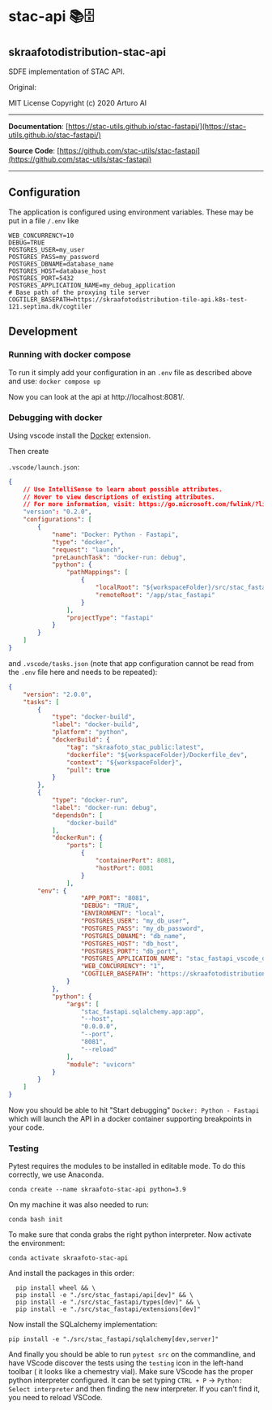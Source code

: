 # stac-api 📚🗄️

## skraafotodistribution-stac-api

SDFE implementation of STAC API.

Original:

MIT License
Copyright (c) 2020 Arturo AI

---

**Documentation**: [https://stac-utils.github.io/stac-fastapi/](https://stac-utils.github.io/stac-fastapi/)

**Source Code**: [https://github.com/stac-utils/stac-fastapi](https://github.com/stac-utils/stac-fastapi)

---

## Configuration
The application is configured using environment variables. These may be put in a file `/.env` like
```.env
WEB_CONCURRENCY=10
DEBUG=TRUE
POSTGRES_USER=my_user
POSTGRES_PASS=my_password
POSTGRES_DBNAME=database_name
POSTGRES_HOST=database_host
POSTGRES_PORT=5432
POSTGRES_APPLICATION_NAME=my_debug_application
# Base path of the proxying tile server
COGTILER_BASEPATH=https://skraafotodistribution-tile-api.k8s-test-121.septima.dk/cogtiler
```

## Development

### Running with docker compose

To run it simply add your configuration in an `.env` file as described above and use:
`docker compose up`

Now you can look at the api at http://localhost:8081/.

### Debugging with docker

Using vscode install the [Docker](https://marketplace.visualstudio.com/items?itemName=ms-azuretools.vscode-docker) extension.

Then create

`.vscode/launch.json`:
```json
{
    // Use IntelliSense to learn about possible attributes.
    // Hover to view descriptions of existing attributes.
    // For more information, visit: https://go.microsoft.com/fwlink/?linkid=830387
    "version": "0.2.0",
    "configurations": [
        {
            "name": "Docker: Python - Fastapi",
            "type": "docker",
            "request": "launch",
            "preLaunchTask": "docker-run: debug",
            "python": {
                "pathMappings": [
                    {
                        "localRoot": "${workspaceFolder}/src/stac_fastapi",
                        "remoteRoot": "/app/stac_fastapi"
                    }
                ],
                "projectType": "fastapi"
            }
        }
    ]
}
```

and `.vscode/tasks.json` (note that app configuration cannot be read from the `.env` file here and needs to be repeated):
```json
{
	"version": "2.0.0",
	"tasks": [
		{
			"type": "docker-build",
			"label": "docker-build",
			"platform": "python",
			"dockerBuild": {
				"tag": "skraafoto_stac_public:latest",
				"dockerfile": "${workspaceFolder}/Dockerfile_dev",
				"context": "${workspaceFolder}",
				"pull": true
			}
		},
		{
			"type": "docker-run",
			"label": "docker-run: debug",
			"dependsOn": [
				"docker-build"
			],
			"dockerRun": {
				"ports": [
					{
						"containerPort": 8081,
						"hostPort": 8081
					}
				],
        "env": {
					"APP_PORT": "8081",
					"DEBUG": "TRUE",
					"ENVIRONMENT": "local",
					"POSTGRES_USER": "my_db_user",
					"POSTGRES_PASS": "my_db_password",
					"POSTGRES_DBNAME": "db_name",
					"POSTGRES_HOST": "db_host",
					"POSTGRES_PORT": "db_port",
					"POSTGRES_APPLICATION_NAME": "stac_fastapi_vscode_debugging",
					"WEB_CONCURRENCY": "1",
					"COGTILER_BASEPATH": "https://skraafotodistribution-tile-api.k8s-test-121.septima.dk/cogtiler"
				}
			},
			"python": {
				"args": [
					"stac_fastapi.sqlalchemy.app:app",
					"--host",
					"0.0.0.0",
					"--port",
					"8081",
					"--reload"
				],
				"module": "uvicorn"
			}
		}
	]
}
```

Now you should be able to hit "Start debugging" `Docker: Python - Fastapi` which will launch the API in a docker container supporting breakpoints in your code.

### Testing

Pytest requires the modules to be installed in editable mode. To do this correctly, we use Anaconda.

`conda create --name skraafoto-stac-api python=3.9`

On my machine it was also needed to run:

`conda bash init`

To make sure that conda grabs the right python interpreter. Now activate the environment:

`conda activate skraafoto-stac-api`

And install the packages in this order:

```
  pip install wheel && \
  pip install -e "./src/stac_fastapi/api[dev]" && \
  pip install -e "./src/stac_fastapi/types[dev]" && \
  pip install -e "./src/stac_fastapi/extensions[dev]"
```

Now install the SQLalchemy implementation:

`pip install -e "./src/stac_fastapi/sqlalchemy[dev,server]"`

And finally you should be able to run `pytest src` on the commandline, and have VScode discover the tests using the `testing` icon in the left-hand toolbar ( it looks like a chemestry vial). Make sure VScode has the proper python interpreter configured. It can be set typing `CTRL + P` -> `Python: Select interpreter` and then finding the new interpreter. If you can't find it, you need to reload VSCode.
